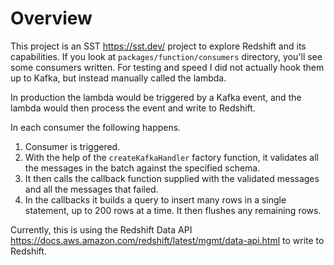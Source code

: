 # Overview

This project is an SST https://sst.dev/ project to explore Redshift and its capabilities. If you look at `packages/function/consumers` directory, you'll see some consumers written. For testing and speed I did not actually hook them up to Kafka, but instead manually called the lambda.

In production the lambda would be triggered by a Kafka event, and the lambda would then process the event and write to Redshift.

In each consumer the following happens.

1. Consumer is triggered.
2. With the help of the `createKafkaHandler` factory function, it validates all the messages in the batch against the specified schema.
3. It then calls the callback function supplied with the validated messages and all the messages that failed.
4. In the callbacks it builds a query to insert many rows in a single statement, up to 200 rows at a time. It then flushes any remaining rows.

Currently, this is using the Redshift Data API https://docs.aws.amazon.com/redshift/latest/mgmt/data-api.html to write to Redshift.
